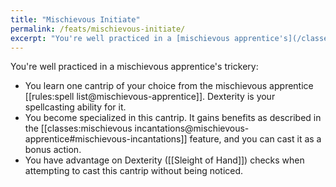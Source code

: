 ```yaml
---
title: "Mischievous Initiate"
permalink: /feats/mischievous-initiate/
excerpt: "You're well practiced in a [mischievous apprentice's](/classes/rogue/mischievous-apprentice/) trickery."
---
```


You're well practiced in a mischievous apprentice's trickery:
- You learn one cantrip of your choice from the mischievous apprentice [[rules:spell list@mischievous-apprentice]]. Dexterity is your spellcasting ability for it.
- You become specialized in this cantrip. It gains benefits as described in the [[classes:mischievous incantations@mischievous-apprentice#mischievous-incantations]] feature, and you can cast it as a bonus action.
- You have advantage on Dexterity ([[Sleight of Hand]]) checks when attempting to cast this cantrip without being noticed.
